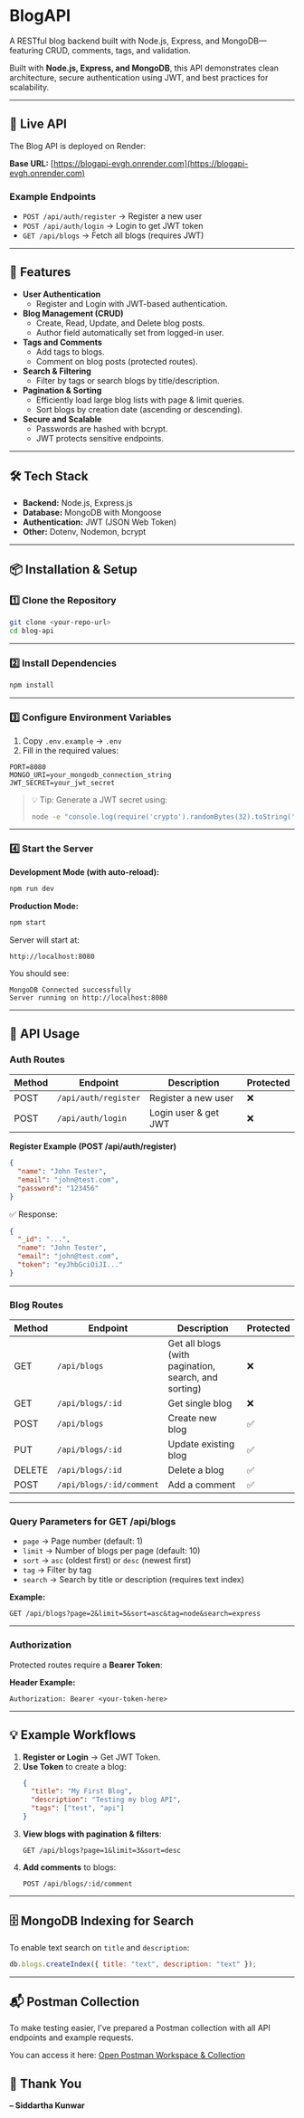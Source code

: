 # BlogAPI
A RESTful blog backend built with Node.js, Express, and MongoDB—featuring CRUD, comments, tags, and validation.  

Built with **Node.js, Express, and MongoDB**, this API demonstrates clean architecture, secure authentication using JWT, and best practices for scalability.  

---

## 📡 Live API

The Blog API is deployed on Render:

**Base URL:** [https://blogapi-evgh.onrender.com](https://blogapi-evgh.onrender.com)

### Example Endpoints

- `POST /api/auth/register` → Register a new user
- `POST /api/auth/login` → Login to get JWT token
- `GET /api/blogs` → Fetch all blogs (requires JWT)

---

## 🚀 Features

- **User Authentication**
  - Register and Login with JWT-based authentication.
- **Blog Management (CRUD)**
  - Create, Read, Update, and Delete blog posts.
  - Author field automatically set from logged-in user.
- **Tags and Comments**
  - Add tags to blogs.
  - Comment on blog posts (protected routes).
- **Search & Filtering**
  - Filter by tags or search blogs by title/description.
- **Pagination & Sorting**
  - Efficiently load large blog lists with page & limit queries.
  - Sort blogs by creation date (ascending or descending).
- **Secure and Scalable**
  - Passwords are hashed with bcrypt.
  - JWT protects sensitive endpoints.

---

## 🛠️ Tech Stack

- **Backend:** Node.js, Express.js
- **Database:** MongoDB with Mongoose
- **Authentication:** JWT (JSON Web Token)
- **Other:** Dotenv, Nodemon, bcrypt

---

## 📦 Installation & Setup

### 1️⃣ Clone the Repository

```bash
git clone <your-repo-url>
cd blog-api
```

---

### 2️⃣ Install Dependencies

```bash
npm install
```

---

### 3️⃣ Configure Environment Variables

1. Copy `.env.example` → `.env`  
2. Fill in the required values:

```env
PORT=8080
MONGO_URI=your_mongodb_connection_string
JWT_SECRET=your_jwt_secret
```

> 💡 Tip: Generate a JWT secret using:
> ```bash
> node -e "console.log(require('crypto').randomBytes(32).toString('hex'))"
> ```

---

### 4️⃣ Start the Server

**Development Mode (with auto-reload):**
```bash
npm run dev
```

**Production Mode:**
```bash
npm start
```

Server will start at:  
```
http://localhost:8080
```

You should see:
```
MongoDB Connected successfully
Server running on http://localhost:8080
```

---

## 📖 API Usage

### Auth Routes
| Method | Endpoint               | Description          | Protected |
|--------|------------------------|---------------------|-----------|
| POST   | `/api/auth/register`    | Register a new user | ❌        |
| POST   | `/api/auth/login`       | Login user & get JWT| ❌        |

**Register Example (POST /api/auth/register)**

```json
{
  "name": "John Tester",
  "email": "john@test.com",
  "password": "123456"
}
```

✅ Response:
```json
{
  "_id": "...",
  "name": "John Tester",
  "email": "john@test.com",
  "token": "eyJhbGciOiJI..."
}
```

---

### Blog Routes
| Method | Endpoint           | Description                 | Protected |
|--------|-------------------|----------------------------|-----------|
| GET    | `/api/blogs`       | Get all blogs (with pagination, search, and sorting) | ❌ |
| GET    | `/api/blogs/:id`   | Get single blog            | ❌        |
| POST   | `/api/blogs`       | Create new blog            | ✅        |
| PUT    | `/api/blogs/:id`   | Update existing blog       | ✅        |
| DELETE | `/api/blogs/:id`   | Delete a blog              | ✅        |
| POST   | `/api/blogs/:id/comment` | Add a comment        | ✅        |

---

### Query Parameters for GET /api/blogs

- `page` → Page number (default: 1)
- `limit` → Number of blogs per page (default: 10)
- `sort` → `asc` (oldest first) or `desc` (newest first)
- `tag` → Filter by tag
- `search` → Search by title or description (requires text index)

**Example:**
```
GET /api/blogs?page=2&limit=5&sort=asc&tag=node&search=express
```

---

### Authorization

Protected routes require a **Bearer Token**:

**Header Example:**
```
Authorization: Bearer <your-token-here>
```

---

## 💡 Example Workflows

1. **Register or Login** → Get JWT Token.  
2. **Use Token** to create a blog:  
   ```json
   {
     "title": "My First Blog",
     "description": "Testing my blog API",
     "tags": ["test", "api"]
   }
   ```
3. **View blogs with pagination & filters**:  
   ```
   GET /api/blogs?page=1&limit=3&sort=desc
   ```
4. **Add comments** to blogs:
   ```
   POST /api/blogs/:id/comment
   ```

---

## 🗄️ MongoDB Indexing for Search

To enable text search on `title` and `description`:

```js
db.blogs.createIndex({ title: "text", description: "text" });
```

---

## 📬 Postman Collection
To make testing easier, I’ve prepared a Postman collection with all API endpoints and example requests.

You can access it here:
[Open Postman Workspace & Collection](https://platform-api-team-5250.postman.co/workspace/My-Workspace~e1bcf579-9631-4aa5-8ad6-2b759527e40f/collection/45632148-8f60167f-6e51-4bd2-a745-ac8a655d108c?action=share&creator=45632148)

## 🙏 Thank You

**– Siddartha Kunwar**

